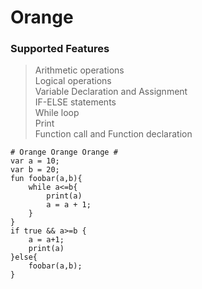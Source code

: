# Orange

### Supported Features ###
>Arithmetic operations  
>Logical operations  
>Variable Declaration and Assignment  
>IF-ELSE statements  
>While loop  
>Print  
>Function call and Function declaration

```
# Orange Orange Orange #
var a = 10;
var b = 20;
fun foobar(a,b){
    while a<=b{
        print(a)
        a = a + 1;
    }
}
if true && a>=b {
    a = a+1;
    print(a)
}else{
    foobar(a,b);
}
```
